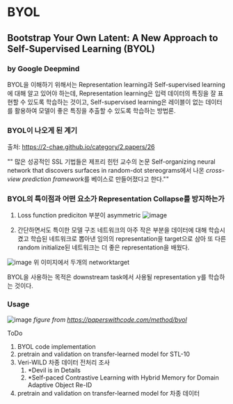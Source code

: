 # BYOL
## Bootstrap Your Own Latent: A New Approach to Self-Supervised Learning (BYOL)
 ### by Google Deepmind
 
 BYOL을 이해하기 위해서는 Representation learning과 Self-supervised learning에 대해 알고 있어야 하는데, Representation learning은 입력 데이터의 특징을 잘 표현할 수 있도록 학습하는 것이고, Self-supervised learning은 레이블이 없는 데이터를 활용하여 모델이 좋은 특징을 추출할 수 있도록 학습하는 방법론. 
 
### BYOL이 나오게 된 계기
 출처: https://2-chae.github.io/category/2.papers/26 

"" 많은 성공적인 SSL 기법들은 제프리 힌턴 교수의 논문 
Self-organizing neural network that discovers surfaces in random-dot stereograms에서 나온 *cross-view prediction framework*를 베이스로 만들어졌다고 한다.""

### BYOL의 특이점과 어떤 요소가 Representation Collapse를 방지하는가
1.  Loss function 
  prediciton 부분이 asymmetric
  ![image](https://user-images.githubusercontent.com/75107070/130728545-9be5edf2-48fa-42aa-86d9-98748b2d08b9.png)

2.  간단하면서도 특이한 모델 구조 
   네트워크의 아주 작은 부분을 데이터에 대해 학습시켰고 학습된 네트워크로 뽑아낸 임의의 representation을 target으로 삼아 또 다른 random initialize된 네트워크는 더 좋은 representation을 배웠다.
   

![image](https://user-images.githubusercontent.com/75107070/130727687-b8224fe6-932e-480d-99f1-4cac9be4e36a.png)
 위 이미지에서 두개의 networktarget 

BYOL을 사용하는 목적은 downstream task에서 사용될 representation y를 학습하는 것이다.

### Usage
![image](https://user-images.githubusercontent.com/75107070/130728107-70463e21-fc64-4e62-b95b-84d0d5c3b236.png)
*figure from https://paperswithcode.com/method/byol*

ToDo
1. BYOL code implementation
2. pretrain and validation on transfer-learned model for STL-10
3. Veri-WILD 차종 데이터 전처리 조사 
   1) *Devil is in Details 
   2) *Self-paced Contrastive Learning with Hybrid Memory for Domain Adaptive Object Re-ID
4. pretrain and validation on transfer-learned model for 차종 데이터
